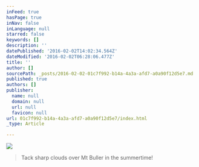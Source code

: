 ```yaml
---
inFeed: true
hasPage: true
inNav: false
inLanguage: null
starred: false
keywords: []
description: ''
datePublished: '2016-02-02T14:02:34.564Z'
dateModified: '2016-02-02T06:28:06.477Z'
title: ''
author: []
sourcePath: _posts/2016-02-02-01c7f992-b14a-4a3a-afd7-a0a90f12d5e7.md
published: true
authors: []
publisher:
  name: null
  domain: null
  url: null
  favicon: null
url: 01c7f992-b14a-4a3a-afd7-a0a90f12d5e7/index.html
_type: Article

---
```

![](https://s3-us-west-2.amazonaws.com/the-grid-img/p/023f3662a671c42451618632937a20c8cb066240.jpg)

> Tack sharp clouds over Mt Buller in the summertime!